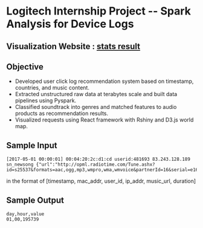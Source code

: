 # Logitech Internship Project -- Spark Analysis for Device Logs

## Visualization Website : [stats result](https://dlwo-logitech.shinyapps.io/transmit_00/)

## Objective
* Developed user click log recommendation system based on timestamp, countries, and music content.
* Extracted unstructured raw data at terabytes scale and built data pipelines using Pyspark.
* Classified soundtrack into genres and matched features to audio products as recommendation results.
* Visualized requests using React framework with Rshiny and D3.js world map.

## Sample Input
```
[2017-05-01 00:00:01] 00:04:20:2c:d1:cd userid:481693 83.243.128.189 sn_newsong {"url":"http://opml.radiotime.com/Tune.ashx?id=s25537&formats=aac,ogg,mp3,wmpro,wma,wmvoice&partnerId=16&serial=e162495252632f6e8db708607cf8d94a","secs":300} 
```
in the format of [timestamp, mac_addr, user_id, ip_addr, music_url, duration]

## Sample Output
```
day,hour,value
01,00,195739
```
